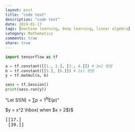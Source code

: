 ```yaml
---
layout: post
title: "code test"
description: "code test"
date: 2019-01-17
tags: [machine learning, deep learning, linear algebra]
category: Mathematics
comments: true
share: true
---
```



```python
import tensorflow as tf

a = tf.constant([[1., 2.], [3., 4.]]) # 2x2 행렬
b = tf.constant([[5.], [6.]]) # 2x1 행렬
y = tf.matmul(a, b)

sess = tf.Session()
print(sess.run(y))
```

"Let $\text{S}1(N) = \sum{p=1}^N \text{E}(p)$"

$y = x^2 \hbox{ when $x > 2$}$

<pre class="output">
[[17.]
 [39.]]
</pre>
